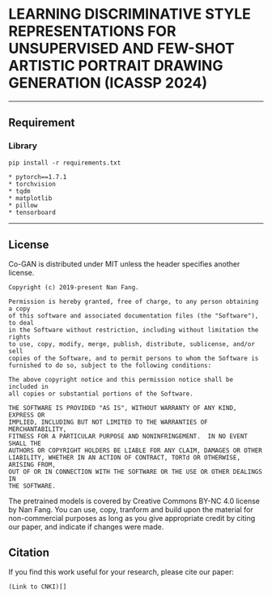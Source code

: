 # LEARNING DISCRIMINATIVE STYLE REPRESENTATIONS FOR UNSUPERVISED AND FEW-SHOT ARTISTIC PORTRAIT DRAWING GENERATION (ICASSP 2024)





---

## Requirement

### Library

```
pip install -r requirements.txt

* pytorch==1.7.1
* torchvision
* tqdm  
* matplotlib
* pillow  
* tensorboard
```

--- 

## License

Co-GAN is distributed under MIT unless the header specifies another license.

```
Copyright (c) 2019-present Nan Fang.

Permission is hereby granted, free of charge, to any person obtaining a copy
of this software and associated documentation files (the "Software"), to deal
in the Software without restriction, including without limitation the rights
to use, copy, modify, merge, publish, distribute, sublicense, and/or sell
copies of the Software, and to permit persons to whom the Software is
furnished to do so, subject to the following conditions:

The above copyright notice and this permission notice shall be included in
all copies or substantial portions of the Software.

THE SOFTWARE IS PROVIDED "AS IS", WITHOUT WARRANTY OF ANY KIND, EXPRESS OR
IMPLIED, INCLUDING BUT NOT LIMITED TO THE WARRANTIES OF MERCHANTABILITY,
FITNESS FOR A PARTICULAR PURPOSE AND NONINFRINGEMENT.  IN NO EVENT SHALL THE
AUTHORS OR COPYRIGHT HOLDERS BE LIABLE FOR ANY CLAIM, DAMAGES OR OTHER
LIABILITY, WHETHER IN AN ACTION OF CONTRACT, TORTd OR OTHERWISE, ARISING FROM,
OUT OF OR IN CONNECTION WITH THE SOFTWARE OR THE USE OR OTHER DEALINGS IN
THE SOFTWARE.
```

The pretrained models is covered by Creative Commons BY-NC 4.0 license by Nan Fang. You can use, copy, tranform and build upon the material for non-commercial purposes as long as you give appropriate credit by citing our paper, and indicate if changes were made.

## Citation

If you find this work useful for your research, please cite our paper:

```
(Link to CNKI)[]
```
